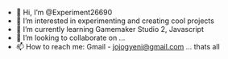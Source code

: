 - 👋 Hi, I’m @Experiment26690
- 👀 I’m interested in experimenting and creating cool projects
- 🌱 I’m currently learning Gamemaker Studio 2, Javascript
- 💞️ I’m looking to collaborate on ...
- 📫 How to reach me: Gmail - jojogyeni@gmail.com ... thats all

<!---
Experiment26690/Experiment26690 is a ✨ special ✨ repository because its `README.md` (this file) appears on your GitHub profile.
You can click the Preview link to take a look at your changes.
--->
